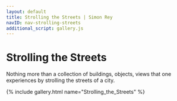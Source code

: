 ```yaml
---
layout: default
title: Strolling the Streets | Simon Rey
navID: nav-strolling-streets
additional_script: gallery.js
---
```


# Strolling the Streets

Nothing more than a collection of buildings, objects, views that one experiences by 
strolling the streets of a city.

{% include gallery.html name="Strolling_the_Streets" %}